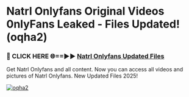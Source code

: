 # Natrl Onlyfans Original Videos 0nlyFans Leaked - Files Updated! (oqha2)

<h3>🔴 CLICK HERE 🌐==►► <a href="https://tinyurl.com/ehrbuxhb" rel="nofollow">Natrl Onlyfans Updated Files</a></h3>

Get Natrl Onlyfans and all content. Now you can access all videos and pictures of Natrl Onlyfans. New Updated Files 2025!

[![oqha2](https://i.imgur.com/lVYEuWS.gif)](https://tinyurl.com/ehrbuxhb)
